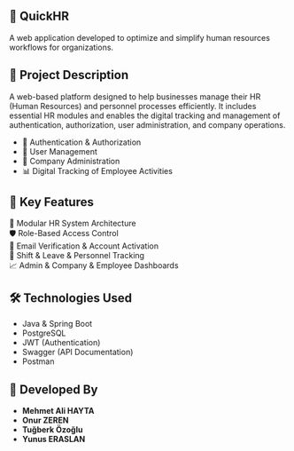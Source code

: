 ## 💼 QuickHR

A web application developed to optimize and simplify human resources workflows for organizations.

## 📌 Project Description

A web-based platform designed to help businesses manage their HR (Human Resources) and personnel processes efficiently. 
It includes essential HR modules and enables the digital tracking and management of authentication, authorization, user administration, and company operations.

 - 🔐 Authentication & Authorization
 - 👤 User Management
 - 🏢 Company Administration
 - 📊 Digital Tracking of Employee Activities  

## 🚀 Key Features

📂 Modular HR System Architecture  
🛡️ Role-Based Access Control  
📧 Email Verification & Account Activation  
📅 Shift & Leave & Personnel Tracking  
📈 Admin & Company & Employee Dashboards  

## 🛠️ Technologies Used

- Java & Spring Boot  
- PostgreSQL  
- JWT (Authentication)  
- Swagger (API Documentation)
- Postman

## 👥 Developed By

- **Mehmet Ali HAYTA**
- **Onur ZEREN**
- **Tuğberk Özoğlu**
- **Yunus ERASLAN**
